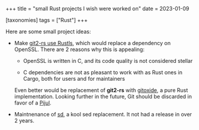 +++
title = "small Rust projects I wish were worked on"
date = 2023-01-09

[taxonomies]
tags = ["Rust"]
+++

Here are some small project ideas:

- Make [git2-rs use Rustls], which would replace a dependency on OpenSSL.
  There are 2 reasons why this is appealing:

  - OpenSSL is written in C, and its code quality is not considered stellar

  - C dependencies are not as pleasant to work with as Rust ones in Cargo,
    both for users and for maintainers

  Even better would be replacement of __git2-rs__ with [gitoxide],
  a pure Rust implementation.
  Looking further in the future,
  Git should be discarded in favor of a [Pijul].

- Maintnenance of [sd],
  a kool sed replacement.
  It not had a release in over 2 years.

[git2-rs use rustls]: https://github.com/rust-lang/git2-rs/issues/623
[gitoxide]: https://github.com/Byron/gitoxide
[Pijul]: https://pijul.org
[sd]: https://github.com/chmln/sd
